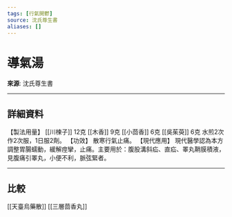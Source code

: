 ```yaml
---
tags: [行氣開鬱]
source: 沈氏尊生書
aliases: []
---
```


# 導氣湯

**來源**: 沈氏尊生書  

---

## 詳細資料
【製法用量】 [[川楝子]] 12克 [[木香]] 9克 [[小茴香]] 6克 [[吳茱萸]] 6克
水煎2次作2次服，1日服2劑。
【功效】
散寒行氣止痛。
【現代應用】
現代醫學認為本方調整胃腸蠕動，緩解痙攣，止痛。主要用於：腹股溝斜疝、直疝、睪丸鞘膜積液，見腹痛引睪丸，小便不利，脈弦緊者。

---

## 比較
[[天臺烏藥散]]
[[三層茴香丸]]
